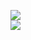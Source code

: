 [![](https://img.shields.io/badge/Made%20With-Github%20Spray-lightgrey.svg?style=for-the-badge&logo=github)](https://github.com/Annihil/github-spray#17657)  
[![](https://i.imgur.com/2DrTn0Z.gif)](https://github.com/Annihil/github-spray)